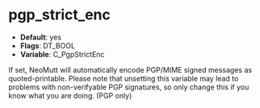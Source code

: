 # pgp_strict_enc

- **Default**: yes
- **Flags**: DT_BOOL
- **Variable**: C_PgpStrictEnc

If set, NeoMutt will automatically encode PGP/MIME signed messages as
quoted-printable.  Please note that unsetting this variable may
lead to problems with non-verifyable PGP signatures, so only change
this if you know what you are doing.
(PGP only)
